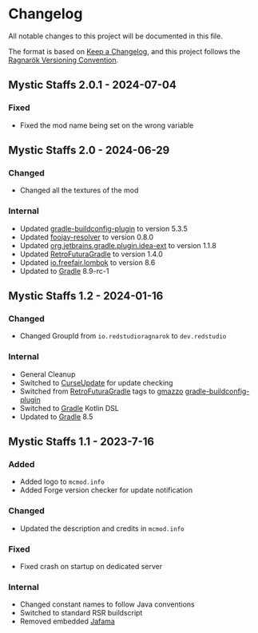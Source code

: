 # Changelog

All notable changes to this project will be documented in this file.

The format is based on [Keep a Changelog](https://keepachangelog.com),
and this project follows the [Ragnarök Versioning Convention](https://github.com/Red-Studio-Ragnarok/Commons/blob/main/Ragnar%C3%B6k%20Versioning%20Convention.md).

## Mystic Staffs 2.0.1 - 2024-07-04

### Fixed

- Fixed the mod name being set on the wrong variable

## Mystic Staffs 2.0 - 2024-06-29

### Changed

- Changed all the textures of the mod

### Internal

- Updated [gradle-buildconfig-plugin](https://github.com/gmazzo/gradle-buildconfig-plugin) to version 5.3.5
- Updated [foojay-resolver](https://github.com/gradle/foojay-toolchains) to version 0.8.0
- Updated [org.jetbrains.gradle.plugin.idea-ext](https://plugins.gradle.org/plugin/org.jetbrains.gradle.plugin.idea-ext) to version 1.1.8
- Updated [RetroFuturaGradle](https://github.com/GTNewHorizons/RetroFuturaGradle) to version 1.4.0
- Updated [io.freefair.lombok](https://plugins.gradle.org/plugin/io.freefair.lombok) to version 8.6
- Updated to [Gradle](https://gradle.org) 8.9-rc-1

## Mystic Staffs 1.2 - 2024-01-16

### Changed

- Changed GroupId from `io.redstudioragnarok` to `dev.redstudio`

### Internal

- General Cleanup
- Switched to [CurseUpdate](https://forge.curseupdate.com/) for update checking
- Switched from [RetroFuturaGradle](https://github.com/GTNewHorizons/RetroFuturaGradle) tags to [gmazzo](https://github.com/gmazzo) [gradle-buildconfig-plugin](https://github.com/gmazzo/gradle-buildconfig-plugin)
- Switched to [Gradle](https://gradle.org) Kotlin DSL
- Updated to [Gradle](https://gradle.org) 8.5

## Mystic Staffs 1.1 - 2023-7-16

### Added

- Added logo to `mcmod.info`
- Added Forge version checker for update notification

### Changed

- Updated the description and credits in `mcmod.info`

### Fixed

- Fixed crash on startup on dedicated server

### Internal

- Changed constant names to follow Java conventions
- Switched to standard RSR buildscript
- Removed embedded [Jafama](https://github.com/jeffhain/jafama)
